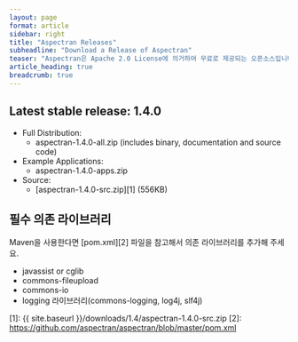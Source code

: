 ```yaml
---
layout: page
format: article
sidebar: right
title: "Aspectran Releases"
subheadline: "Download a Release of Aspectran"
teaser: "Aspectran은 Apache 2.0 License에 의거하여 무료로 제공되는 오픈소스입니다."
article_heading: true
breadcrumb: true
---
```


## Latest stable release: 1.4.0
* Full Distribution:
  - aspectran-1.4.0-all.zip (includes binary, documentation and source code)
* Example Applications:
  - aspectran-1.4.0-apps.zip
* Source:
  - [aspectran-1.4.0-src.zip][1] (556KB)

## 필수 의존 라이브러리
Maven을 사용한다면 [pom.xml][2] 파일을 참고해서 의존 라이브러리를 추가해 주세요.

* javassist or cglib
* commons-fileupload
* commons-io
* logging 라이브러리(commons-logging, log4j, slf4j)


[1]: {{ site.baseurl }}/downloads/1.4/aspectran-1.4.0-src.zip
[2]: https://github.com/aspectran/aspectran/blob/master/pom.xml
